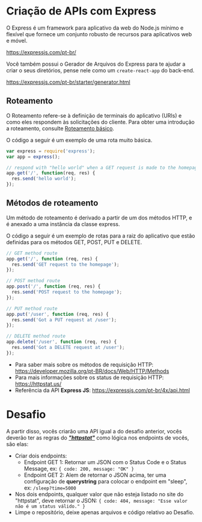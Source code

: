 # Criação de APIs com Express

O Express é um framework para aplicativo da web do Node.js mínimo e flexível que fornece um conjunto robusto de recursos para aplicativos web e móvel.

https://expressjs.com/pt-br/

Você também possui o Gerador de Arquivos do Express para te ajudar a criar o seus diretórios, pense nele como um `create-react-app` do back-end.

https://expressjs.com/pt-br/starter/generator.html

## Roteamento

O Roteamento refere-se à definição de terminais do aplicativo (URIs) e como eles respondem às solicitações do cliente. Para obter uma introdução a roteamento, consulte [Roteamento básico](https://expressjs.com/pt-br/starter/basic-routing.html).

O código a seguir é um exemplo de uma rota muito básica.

``` javascript
var express = require('express');
var app = express();

// respond with "hello world" when a GET request is made to the homepage
app.get('/', function(req, res) {
  res.send('hello world');
});
```

## Métodos de roteamento

Um método de roteamento é derivado a partir de um dos métodos HTTP, e é anexado a uma instância da classe express.

O código a seguir é um exemplo de rotas para a raiz do aplicativo que estão definidas para os métodos GET, POST, PUT e DELETE.

``` javascript
// GET method route
app.get('/', function (req, res) {
  res.send('GET request to the homepage');
});

// POST method route
app.post('/', function (req, res) {
  res.send('POST request to the homepage');
});

// PUT method route
app.put('/user', function (req, res) {
  res.send('Got a PUT request at /user');
});

// DELETE method route
app.delete('/user', function (req, res) {
  res.send('Got a DELETE request at /user');
});
```

- Para saber mais sobre os métodos de requisição HTTP: https://developer.mozilla.org/pt-BR/docs/Web/HTTP/Methods
- Para mais informações sobre os status de requisição HTTP: https://httpstat.us/
- Referência da API **Express JS**: https://expressjs.com/pt-br/4x/api.html


# Desafio

A partir disso, vocês criarão uma API igual a do desafio anterior, vocês deverão ter as regras do [***"httpstat"***](https://httpstat.us/) como lógica nos endpoints de vocês, são elas:

- Criar dois endpoints:
  - Endpoint GET 1: Retornar um JSON com o Status Code e o Status Message, ex: `{ code: 200, message: "OK" }`
  - Endpoint GET 2: Alem de retornar o JSON acima, ter uma configuração de **querystring** para colocar o endpoint em "sleep", ex: `/sleep?time=5000`
- Nos dois endpoints, qualquer valor que não esteja listado no site do "httpstat", deve retornar o JSON: `{ code: 404, message: "Esse valor não é um status válido." }`
- Limpe o repositório, deixe apenas arquivos e código relativo ao Desafio.